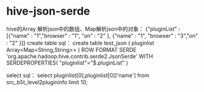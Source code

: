 # hive-json-serde
hive的Array 解析json中的数组、Map解析json中的对象：
{"pluginList" : [{"name" : "1","browser" : "1", "on" : "2" },
 {"name" : "1",   "browser" : "3","on" : "2" }]}
create table sql：
create table test_json (
pluginlist Array<Map<String,String>>
)
ROW FORMAT SERDE 'org.apache.hadoop.hive.contrib.serde2.JsonSerde'
WITH SERDEPROPERTIES(
"pluginlist"="$.pluginList"
)

select sql：
select pluginlist[0],pluginlist[0]['name']
from src_b5t_level2plugininfo
limit 10;

